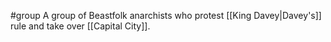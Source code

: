 #group
A group of Beastfolk anarchists who protest [[King Davey|Davey's]] rule and take over [[Capital City]].